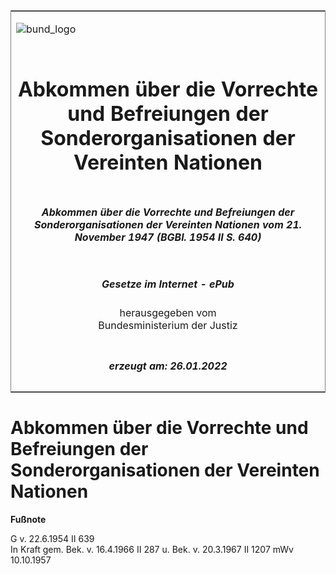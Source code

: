 <span id="DECKBLATT.html"></span>

<table border="0" frame="border" width="100%">

<tr valign="top">

<td align="left">

![bund\_logo](BfJ_2021_Web_de_de.gif)

</td>

<td align="right">

 

</td>

</tr>

<tr align="center" valign="middle">

<td colspan="2">

# Abkommen über die Vorrechte und Befreiungen der Sonderorganisationen der Vereinten Nationen

</td>

</tr>

<tr align="center" valign="middle">

<td colspan="2">

##### Abkommen über die Vorrechte und Befreiungen der Sonderorganisationen der Vereinten Nationen vom 21. November 1947 (BGBl. 1954 II S. 640)

</td>

</tr>

<tr align="center" valign="middle">

<td colspan="2">

  
  

##### Gesetze im Internet - ePub  
  
herausgegeben vom  
Bundesministerium der Justiz

</td>

</tr>

<tr align="center" valign="bottom">

<td colspan="2">

  
  

##### erzeugt am: 26.01.2022

</td>

</tr>

</table>

<span id="BJNR206400954.html"></span>

# Abkommen über die Vorrechte und Befreiungen der Sonderorganisationen der Vereinten Nationen

<div>

  
**Fußnote**

<div class="jnhtml">

<div>

<div class="jurAbsatz">

G v. 22.6.1954 II 639  
In Kraft gem. Bek. v. 16.4.1966 II 287 u. Bek. v. 20.3.1967 II 1207 mWv
10.10.1957

</div>

</div>

</div>

</div>
